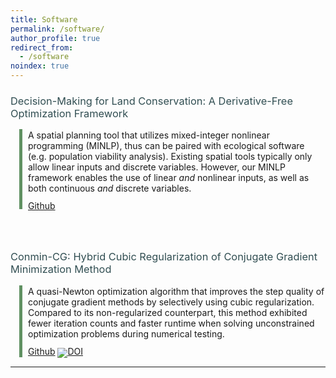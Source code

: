 ```yaml
---
title: Software
permalink: /software/
author_profile: true
redirect_from:
  - /software
noindex: true
---
```


<style type='text/css'>
  h3 {
    font-weight: normal;
    color: #314E52 !important;
  }
  .container {
    position: relative;
    margin-left: 2em;
    margin-top: 15px;
  }
  .vertical {
    border-left: 5px solid #609162;
    height: 100%;
    position: absolute;
    margin-left: -1em;
    margin-top: -1px;
    display: inline-block;
  }
  br {
    line-height: 200%;
  }
</style>

### Decision-Making for Land Conservation: A Derivative-Free Optimization Framework

<div class="container">
  <div class="vertical"></div>
  <p>
    A spatial planning tool that utilizes mixed-integer nonlinear programming (MINLP), thus can be paired with ecological software (e.g. population viability analysis). Existing spatial tools typically only allow linear inputs and discrete variables. However, our MINLP framework enables the use of linear <i>and</i> nonlinear inputs, as well as both continuous <i>and</i>  discrete variables. 
  </p>
  <p style="line-height: 85%;">
    <a href="https://github.com/cassiebuhler/conservation-dfo" target="_blank" rel="noopener noreferrer" class="btn--research">Github</a>
  </p>
</div>

<br>

### Conmin-CG: Hybrid Cubic Regularization of Conjugate Gradient Minimization Method

<div class="container">
  <div class="vertical"></div>
  <p>
    A quasi-Newton optimization algorithm that improves the step quality of conjugate gradient methods by selectively using cubic regularization. Compared to its non-regularized counterpart, this method exhibited fewer iteration counts and faster runtime when solving unconstrained optimization problems during numerical testing. 
  </p>
  <p style="line-height: 85%;">
    <a href="https://github.com/cassiebuhler/ConminCG" target="_blank" rel="noopener noreferrer" class="btn--research">Github</a>
    <a href="https://zenodo.org/doi/10.5281/zenodo.13315591">
      <img src="https://zenodo.org/badge/468032697.svg" alt="DOI">
    </a>
  </p>
</div>

---
